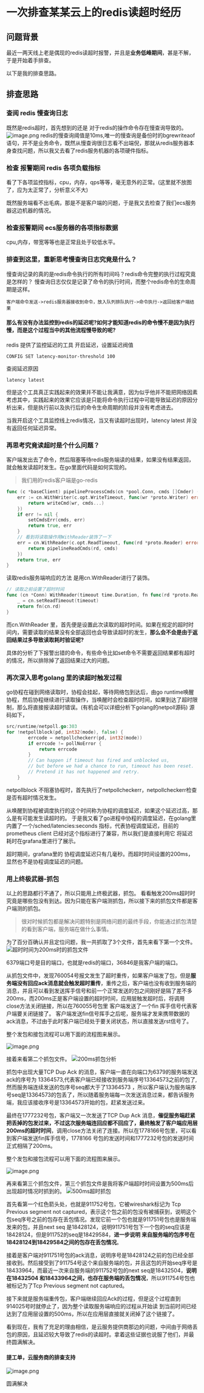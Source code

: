 # 一次排查某某云上的redis读超时经历

## 问题背景
最近一两天线上老是偶现的redis读超时报警，并且是**业务低峰期间**，甚是不解，于是开始着手排查。

以下是我的排查思路。
## 排查思路

### 查阅 redis 慢查询日志
既然是redis超时，首先想到的还是 对于redis的操作命令存在慢查询导致的。
![image.png](https://s2.loli.net/2023/03/07/GafTLxnlztUBO6Y.png)
redis的慢查询阈值是10ms,唯一的慢查询是备份时的bgrewriteaof语句，并不是业务命令，既然从慢查询很日志看不出端倪，那就从redis服务器本身查找问题，所以我又去看了redis服务机器的各项硬件指标。

### 检查 报警期间 redis 各项负载指标
看了下各项监控指标，cpu，内存，qps等等，毫无意外的正常。(这里就不放图了，应为太正常了，分析意义不大)

既然服务端看不出毛病，那是不是客户端的问题，于是我又去检查了我们ecs服务器这边机器的情况。
### 检查报警期间 ecs服务器的各项指标数据
cpu,内存，带宽等等也是正常且处于较低水平。

### 排查到这里，重新思考慢查询日志究竟是什么？
慢查询记录的真的是redis命令执行的所有时间吗？redis命令完整的执行过程究竟是怎样的？
慢查询日志仅仅是记录了命令的执行时间，而整个redis命令的生命周期是这样。
```shell
客户端命令发送->redis服务器接收到命令，放入队列排队执行->命令执行->返回给客户端结果
```
#### 那么有没有办法监控到redis的延迟呢?如何才能知道redis的命令慢不是因为执行慢，而是这个过程当中的其他流程慢导致的呢?
redis 提供了监控延迟的工具
开启延迟，设置延迟阀值
```shell
CONFIG SET latency-monitor-threshold 100
```
查阅延迟原因
```shell
latency latest
```
但是这个工具真正实践起来的效果并不能让我满意，因为似乎他并不能把网络因素考虑其中，实践起来的效果它应该是只能将命令执行过程中可能导致延迟的原因分析出来，但是执行前以及执行后的命令生命周期的阶段并没有考虑进去。

当我开启这个工具监控线上redis情况，当又有读超时出现时，latency latest 并没有返回任何延迟异常。

### 再思考究竟读超时是个什么问题？
客户端发出去了命令，然后阻塞等待redis服务端读的结果，如果没有结果返回，就会触发读超时发生。在go里面代码是如何实现的。

> 我们用的redis客户端是go-redis
```go
func (c *baseClient) pipelineProcessCmds(cn *pool.Conn, cmds []Cmder) (bool, error) {
	err := cn.WithWriter(c.opt.WriteTimeout, func(wr *proto.Writer) error {
		return writeCmd(wr, cmds...)
	})
	if err != nil {
		setCmdsErr(cmds, err)
		return true, err
	}
    // 看到将读取操作用WithReader装饰了一下
	err = cn.WithReader(c.opt.ReadTimeout, func(rd *proto.Reader) error {
		return pipelineReadCmds(rd, cmds)
	})
	return true, err
}
```
读取redis服务端响应的方法 是用cn.WithReader进行了装饰。
```go
// 读取之前设置了超时时间
func (cn *Conn) WithReader(timeout time.Duration, fn func(rd *proto.Reader) error) error {
	_ = cn.setReadTimeout(timeout)
	return fn(cn.rd)
}
```
而cn.WithReader 里，首先便是设置此次读取的超时时间。如果在规定的超时时间内，需要读取的结果没有全部返回也会导致读超时的发生，**那么会不会是由于返回结果过多导致读取耗时验证呢?**

具体的分析了下报警出错的命令，有些命令比如set命令不需要返回结果都有超时的情况，所以排除掉了返回结果过大的问题。

### 再次深入思考golang 里的读超时触发过程
go协程在碰到网络读取时，协程会挂起，等待网络包到达后，由go runtime唤醒协程，然后协程继续进行读取操作，当唤醒时会检查超时时间，如果到达了超时限制，那么将直接报读超时错误。(有机会可以详细分析下golang的netpoll源码) 源码如下，
```go
src/runtime/netpoll.go:303
for !netpollblock(pd, int32(mode), false) {
		errcode = netpollcheckerr(pd, int32(mode))
		if errcode != pollNoError {
			return errcode
		}
		// Can happen if timeout has fired and unblocked us,
		// but before we had a chance to run, timeout has been reset.
		// Pretend it has not happened and retry.
	}
```
netpollblock 不阻塞协程时，首先执行了netpollcheckerr，netpollcheckerr检查是否有超时情况发生。

从唤醒到协程被调度执行的这个时间称为协程的调度延迟，如果这个延迟过高，那么是有可能发生读超时的。
于是我又看了go进程中协程的调度延迟，在golang里 内置了一个/sched/latencies:seconds 指标，代表协程调度延迟，目前的prometheus client 已经对这个指标进行了兼容，所以我们是直接利用它 将延迟耗时在grafana里进行了展示。

超时期间，grafana里的 协程调度延迟只有几毫秒。而超时时间设置的200ms，显然也不是协程调度延迟的问题。

### 用上终极武器-抓包
以上的思路都行不通了，所以只能用上终极武器，抓包。 看看触发200ms超时时 究竟是哪些包没有到达。因为只能在客户端测抓包，所以接下来的抓包文件都是客户端测的抓包。

> 很对时候抓包都是解决问题特别是网络问题的最终手段，你能通过抓包清楚的看到客户端，服务端在做什么事情。

为了百分百确认并且定位问题，我一共抓取了3个文件，首先来看下第一个文件。
![超时时间为200ms时的抓包文件](https://s2.loli.net/2023/03/07/J3FeqOStaX4QHiW.png)

6379端口号是目的端口，也就是redis的端口，36846是我客户端的端口。

从抓包文件中，发现760054号报文发生了超时重传，如果客户端发了包，但是**服务端没有回应ack消息就会触发超时重传**，重传之后，客户端也没有收到服务端的消息，并且可以看到发送挥手信号和前一个正常发送的包之间刚好是隔了差不多200ms，而200ms正是客户端设置的超时时间，应用层触发超时后，将调用close方法关闭链接，所以在760055号包里 客户端发送了一个fin 挥手信号代表客户端要关闭链接了。 客户端发送fin信号挥手之后呢，服务端才发来携带数据的ack消息，不过由于此时客户端已经处于要关闭状态，所以直接发送rst信号了。

整个发包和接包流程可以用下面的流程图来展示。

![image.png](https://s2.loli.net/2023/04/08/qxry9KEVHfCDZFt.png)

接着来看第二个抓包文件。
![200ms抓包分析](https://s2.loli.net/2023/03/07/tB2RxOVcGCYHlkQ.png)

抓包中出现大量TCP Dup Ack 的消息，客户端一直在向端口为6379的服务端发送ack的序号为 13364573,代表客户端已经接收到服务端序号13364573之前的包了,然而服务端连续发送的包序号seq都大于了13364573 ，所以客户端认为服务端序号seq是13364573的包丢了，所以随着服务端每一次发送消息过来，都告诉服务端，我应该接收序号是13364573开始的包，赶紧发送过来。

最终在1777232号包，客户端又一次发送了TCP Dup Ack 消息，**催促服务端赶紧把丢掉的包发过来，不过这次服务端连回应都不回应了，最终触发了客户端应用层200ms的超时时间**，调用close方法关闭了连接。所以在1778166号包里，可以看到客户端发送fin挥手信号，1778166 号包的发送时间和1777232号包的发送时间正式相隔了200ms。

整个发包和接包流程可以用下面的流程图来展示。

![image.png](https://s2.loli.net/2023/04/08/XNh5iAsTVegwYSb.png)

再来看第三个抓包文件，第三个抓包文件是我将客户端超时时间设置为500ms后出现超时情况时抓到的。
![500ms超时抓包](https://s2.loli.net/2023/03/07/4U185SolBjexVyn.png)


首先看第一个红色箭头处，也就是911752号包，它被wireshark标记为 Tcp Previous segment not captured，表示这个包之前的包没有被捕获到，说明这个包seq序号之前的包存在丢包情况。发现它前一个包也就是911751号包也是服务端发来的包，并且next seq 是18428124，说明911751号包下一个包的seq应该是18428124，但是911752的seq是18429584，**进一步说明 来自服务端的包序号在18428124到18429584之间的包存在丢包情况**。

接着是客户端对911751号包的ack消息，说明序号是18428124之前的包已经全部接收到。然后接受到了911754号这个来自服务端的包，并且这包的开始seq序号是18433964，而最近一次来自服务端的911752号包的next seq是18432504，**说明在18432504 和18433964之间，也存在服务端的丢包情况**，所以911754号包也被标记为了Tcp Previous segment not captured。

接下来就是服务端重传包，客户端继续回应Ack的过程，但是这个过程直到914025号时就停止了，因为整个读取服务端响应的过程从开始读 到当前时间已经达到了应用层设置的500ms，所以在应用层直接就关闭掉了这个链接了。

看到现在，我有了充足的理由相信，是云服务提供商那边的问题，中间由于网络丢包的原因，且延迟较大导致了redis的读超时。拿着这些证据也说服了他们，并最终圆满解决。

#### 提工单，云服务商的排查支持

![image.png](https://s2.loli.net/2023/03/07/6H8c5Ja7UCfbp2d.png)

圆满解决
